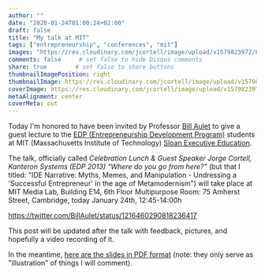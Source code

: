 ```yaml
---
author: ""
date: "2020-01-24T01:00:24+02:00"
draft: false
title: "My talk at MIT"
tags: ["entrepreneurship", "conferences", "mit"]
images: "https://res.cloudinary.com/jcortell/image/upload/v1579823972/Personal/MIT__IDE_Narrative.jpg"
comments: false     # set false to hide Disqus comments
share: true        # set false to share buttons
thumbnailImagePosition: right
thumbnailImage: https://res.cloudinary.com/jcortell/image/upload/v1579823972/Personal/MIT__IDE_Narrative.jpg
coverImage: https://res.cloudinary.com/jcortell/image/upload/v1579823972/Personal/MIT__IDE_Narrative.jpg
metaAlignment: center
coverMeta: out
---
```


Today I'm honored to have been invited by Professor [Bill Aulet](https://entrepreneurship.mit.edu/profile/bill-aulet/) to give a guest lecture to the [EDP (Entrepreneurship Development Program)](https://innovation.mit.edu/opportunity/entrepreneurship-development-program/) students at MIT (Massachusetts Institute of Technology) [Sloan Executive Education](https://executive.mit.edu/).

<!--more-->

The talk, officially called *Celebration Lunch & Guest Speaker Jorge Cortell, Kanteron Systems (EDP 2013) "Where do you go from here?"* (but that I titled: "IDE Narrative: Myths, Memes, and Manipulation - Undressing a 'Successful Entrepreneur' in the age of Metamodernism") will take place at MIT Media Lab, Building E14, 6th Floor Multipurpose Room: 75 Amherst Street, Cambridge, today January 24th, 12:45-14:00h

https://twitter.com/BillAulet/status/1216460290818236417

This post will be updated after the talk with feedback, pictures, and hopefully a video recording of it.

In the meantime, [here are the slides in PDF format](https://res.cloudinary.com/jcortell/image/upload/v1579823972/Personal/MIT__IDE_Narrative.pdf) (note: they only serve as "illustration" of things I will comment).

